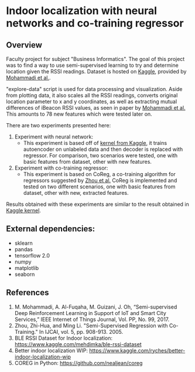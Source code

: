 # Indoor localization with neural networks and co-training regressor

## Overview

Faculty project for subject "Business Informatics". The goal of this project was to find a way to use semi-supervised learning to try and determine location given the RSSI readings. Dataset is hosted on [Kaggle][3], provided by [Mohammadi et al.][1].

"explore-data" script is used for data processing and visualization. Aside from plotting data, it also scales all the RSSI readings, converts original location parameter to x and y coordinates, as well as extracting mutual differences of iBeacon RSSI values, as seen in paper by [Mohammadi et al.][1] This amounts to 78 new features which were tested later on. 

There are two experiments presented here:

1) Experiment with neural network:
   - This experiment is based off of [kernel from Kaggle][4], it trains autoencoder on unlabeled data and then decoder is replaced with regressor. For comparison, two scenarios were tested, one with basic features from dataset, other with new features.
2) Experiment with co-training regressor:
   - This experiment is based on CoReg, a co-training algorithm for regressors suggested by [Zhou et al.][2] CoReg is implemented and tested on two different scenarios, one with basic features from dataset, other with new, extracted features.

Results obtained with these experiments are similar to the result obtained in [Kaggle kernel][4].

## External dependencies:

  - sklearn
  - pandas
  - tensorflow 2.0
  - numpy
  - matplotlib
  - seaborn
  
## References

1. M. Mohammadi, A. Al-Fuqaha, M. Guizani, J. Oh, “Semi-supervised Deep Reinforcement Learning in Support of IoT and Smart City Services,” IEEE Internet of Things Journal, Vol. PP, No. 99, 2017.
2. Zhou, Zhi-Hua, and Ming Li. "Semi-Supervised Regression with Co-Training." In IJCAI, vol. 5, pp. 908-913. 2005.
3. BLE RSSI Dataset for Indoor localization: https://www.kaggle.com/mehdimka/ble-rssi-dataset
4. Better indoor localization WIP: https://www.kaggle.com/ryches/better-indoor-localization-wip
5. COREG in Python: https://github.com/nealjean/coreg

[1]: https://arxiv.org/pdf/1810.04118.pdf
[2]: https://cs.nju.edu.cn/zhouzh/zhouzh.files/publication/ijcai05.pdf
[3]: https://www.kaggle.com/mehdimka/ble-rssi-dataset
[4]: https://www.kaggle.com/ryches/better-indoor-localization-wip
[5]: https://github.com/nealjean/coreg

